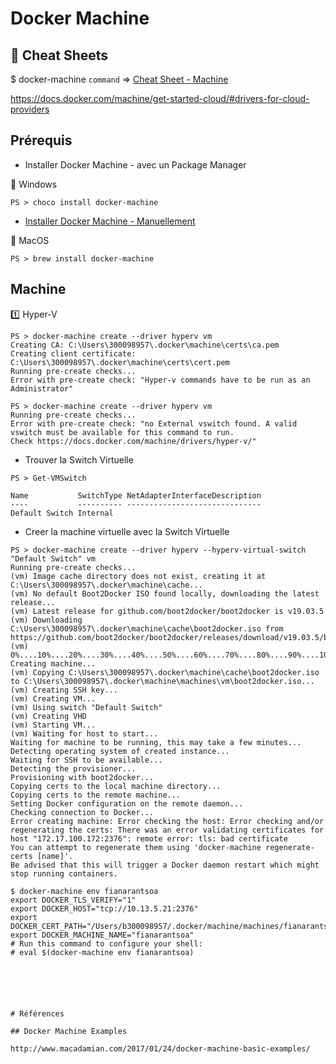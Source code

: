 # Docker Machine

## :whale: Cheat Sheets

$ docker-machine `command` => [Cheat Sheet - Machine](http://files.zeroturnaround.com/pdf/zt_docker_cheat_sheet.pdf)

https://docs.docker.com/machine/get-started-cloud/#drivers-for-cloud-providers

## Prérequis

* Installer Docker Machine - avec un Package Manager

:pushpin: Windows

```
PS > choco install docker-machine
```


* [Installer Docker Machine - Manuellement](https://docs.docker.com/v17.09/machine/install-machine/)   

:pushpin: MacOS

```
PS > brew install docker-machine
```

## Machine

:one: Hyper-V

```
PS > docker-machine create --driver hyperv vm
Creating CA: C:\Users\300098957\.docker\machine\certs\ca.pem
Creating client certificate: C:\Users\300098957\.docker\machine\certs\cert.pem
Running pre-create checks...
Error with pre-create check: "Hyper-v commands have to be run as an Administrator"
```

```
PS > docker-machine create --driver hyperv vm
Running pre-create checks...
Error with pre-create check: "no External vswitch found. A valid vswitch must be available for this command to run. 
Check https://docs.docker.com/machine/drivers/hyper-v/"
```

* Trouver la Switch Virtuelle


```
PS > Get-VMSwitch

Name           SwitchType NetAdapterInterfaceDescription
----           ---------- ------------------------------
Default Switch Internal
```

* Creer la machine virtuelle avec la Switch Virtuelle

```
PS > docker-machine create --driver hyperv --hyperv-virtual-switch "Default Switch" vm
Running pre-create checks...
(vm) Image cache directory does not exist, creating it at C:\Users\300098957\.docker\machine\cache...
(vm) No default Boot2Docker ISO found locally, downloading the latest release...
(vm) Latest release for github.com/boot2docker/boot2docker is v19.03.5
(vm) Downloading C:\Users\300098957\.docker\machine\cache\boot2docker.iso from https://github.com/boot2docker/boot2docker/releases/download/v19.03.5/boot2docker.iso...
(vm) 0%....10%....20%....30%....40%....50%....60%....70%....80%....90%....100%
Creating machine...
(vm) Copying C:\Users\300098957\.docker\machine\cache\boot2docker.iso to C:\Users\300098957\.docker\machine\machines\vm\boot2docker.iso...
(vm) Creating SSH key...
(vm) Creating VM...
(vm) Using switch "Default Switch"
(vm) Creating VHD
(vm) Starting VM...
(vm) Waiting for host to start...
Waiting for machine to be running, this may take a few minutes...
Detecting operating system of created instance...
Waiting for SSH to be available...
Detecting the provisioner...
Provisioning with boot2docker...
Copying certs to the local machine directory...
Copying certs to the remote machine...
Setting Docker configuration on the remote daemon...
Checking connection to Docker...
Error creating machine: Error checking the host: Error checking and/or regenerating the certs: There was an error validating certificates for host "172.17.100.172:2376": remote error: tls: bad certificate
You can attempt to regenerate them using 'docker-machine regenerate-certs [name]'.
Be advised that this will trigger a Docker daemon restart which might stop running containers.
```


```
$ docker-machine env fianarantsoa
export DOCKER_TLS_VERIFY="1"
export DOCKER_HOST="tcp://10.13.5.21:2376"
export DOCKER_CERT_PATH="/Users/b300098957/.docker/machine/machines/fianarantsoa"
export DOCKER_MACHINE_NAME="fianarantsoa"
# Run this command to configure your shell: 
# eval $(docker-machine env fianarantsoa)






# Références 

## Docker Machine Examples

http://www.macadamian.com/2017/01/24/docker-machine-basic-examples/


